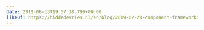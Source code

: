 ```yaml
---
date: 2019-08-13T19:57:38.799+00:00
likeOf: https://hiddedevries.nl/en/blog/2019-02-28-component-frameworks-and-web-standards
---
```

